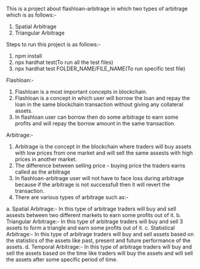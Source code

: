 This is a project about flashloan-arbitrage in which two types of arbitrage which is as follows:- 
1. Spatial Arbitrage
2. Triangular Arbitrage

Steps to run this project is as follows:- 
1. npm install
2. npx hardhat test(To run all the test files)
3. npx hardhat test FOLDER_NAME/FILE_NAME(To run specific test file)

Flashloan:-

1. Flashloan is a most important concepts in blockchain.
2. Flashloan is a concept in which user will borrow the loan and repay the loan in the same blockchain transaction without giving any collateral assets.
3. In flashloan user can borrow then do some arbitrage to earn some profits and will repay the borrow amount in the same transaction.

Arbitrage:- 

1. Arbitrage is the concept in the blockchain where traders will buy assets with low prices from one market and will sell the same assests with high prices in another market.
2. The difference between selling price - buying price the traders earns called as the arbitrage 
3. In flashloan-arbitrage user will not have to face loss during arbitrage because if the arbitrage is not successfull then it will revert the transaction.
4. There are various types of arbitrage such as:- 

a. Spatial Arbitrage:- In this type of arbitrage traders will buy and sell assests between two different markets to earn some profits out of it.
b. Triangular Arbitrage:- In this type of arbitrage traders will buy and sell 3 assets to form  a triangle and earn some profits out of it.
c. Statistical Arbitrage:- In this type of arbitrage traders will buy and sell assets based on the statistics of the assets like past, present and future performance of the assets.
d. Temporal Arbitrage:- In this type of arbitrage traders will buy and sell the assets based on the time like traders will buy the assets and will sell the assets after some specific period of time.